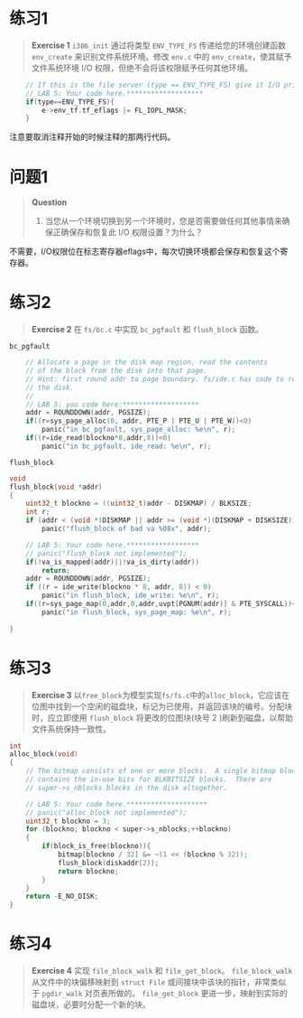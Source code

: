 # 练习1
> **Exercise 1** `i386_init` 通过将类型 `ENV_TYPE_FS` 传递给您的环境创建函数 `env_create` 来识别文件系统环境。修改 `env.c` 中的 `env_create`，使其赋予文件系统环境 I/O 权限，但绝不会将该权限赋予任何其他环境。             
```c
	// If this is the file server (type == ENV_TYPE_FS) give it I/O privileges.
	// LAB 5: Your code here.*******************
	if(type==ENV_TYPE_FS){
		e->env_tf.tf_eflags |= FL_IOPL_MASK;
	}
```
注意要取消注释开始的时候注释的那两行代码。

# 问题1
> **Question**         
> 1. 当您从一个环境切换到另一个环境时，您是否需要做任何其他事情来确保正确保存和恢复此 I/O 权限设置？为什么？

不需要，I/O权限位在标志寄存器eflags中，每次切换环境都会保存和恢复这个寄存器。

# 练习2
> **Exercise 2** 在 `fs/bc.c` 中实现 `bc_pgfault` 和 `flush_block` 函数。

`bc_pgfault`
```c
	// Allocate a page in the disk map region, read the contents
	// of the block from the disk into that page.
	// Hint: first round addr to page boundary. fs/ide.c has code to read
	// the disk.
	//
	// LAB 5: you code here:*******************
	addr = ROUNDDOWN(addr, PGSIZE);
	if((r=sys_page_alloc(0, addr, PTE_P | PTE_U | PTE_W))<0)
		panic("in bc_pgfault, sys_page_alloc: %e\n", r);
	if((r=ide_read(blockno*8,addr,8))<0)
		panic("in bc_pgfault, ide_read: %e\n", r);
```
`flush_block`
```c
void
flush_block(void *addr)
{
	uint32_t blockno = ((uint32_t)addr - DISKMAP) / BLKSIZE;
	int r;
	if (addr < (void *)DISKMAP || addr >= (void *)(DISKMAP + DISKSIZE))
		panic("flush_block of bad va %08x", addr);

	// LAB 5: Your code here.******************
	// panic("flush_block not implemented");
	if(!va_is_mapped(addr)||!va_is_dirty(addr))
		return;
	addr = ROUNDDOWN(addr, PGSIZE);
	if ((r = ide_write(blockno * 8, addr, 8)) < 0)
		panic("in flush_block, ide_write: %e\n", r);
	if((r=sys_page_map(0,addr,0,addr,uvpt[PGNUM(addr)] & PTE_SYSCALL))<0)
		panic("in flush_block, sys_page_map: %e\n", r);
	
}
```

# 练习3
> **Exercise 3** 以`free_block`为模型实现`fs/fs.c`中的`alloc_block`，它应该在位图中找到一个空闲的磁盘块，标记为已使用，并返回该块的编号。分配块时，应立即使用 `flush_block` 将更改的位图块(块号 2 )刷新到磁盘，以帮助文件系统保持一致性。  
```c
int
alloc_block(void)
{
	// The bitmap consists of one or more blocks.  A single bitmap block
	// contains the in-use bits for BLKBITSIZE blocks.  There are
	// super->s_nblocks blocks in the disk altogether.

	// LAB 5: Your code here.********************
	// panic("alloc_block not implemented");
	uint32_t blockno = 3;
	for (blockno; blockno < super->s_nblocks;++blockno)
	{
		if(block_is_free(blockno)){
			bitmap[blockno / 32] &= ~(1 << (blockno % 32));
			flush_block(diskaddr(2));
			return blockno;
		}
	}
	return -E_NO_DISK;
}
```

# 练习4
> **Exercise 4** 实现 `file_block_walk` 和 `file_get_block`。 `file_block_walk` 从文件中的块偏移映射到 `struct File` 或间接块中该块的指针，非常类似于 `pgdir_walk` 对页表所做的。 `file_get_block` 更进一步，映射到实际的磁盘块，必要时分配一个新的块。 